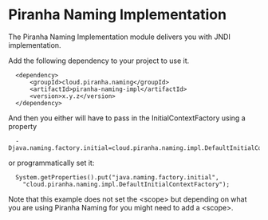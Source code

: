 
# Piranha Naming Implementation 

The Piranha Naming Implementation module delivers you with JNDI implementation.

Add the following dependency to your project to use it.

      <dependency>
          <groupId>cloud.piranha.naming</groupId>
          <artifactId>piranha-naming-impl</artifactId>
          <version>x.y.z</version>
      </dependency>

And then you either will have to pass in the InitialContextFactory using a property

      -Djava.naming.factory.initial=cloud.piranha.naming.impl.DefaultInitialContextFactory

or programmatically set it:

      System.getProperties().put("java.naming.factory.initial", 
        "cloud.piranha.naming.impl.DefaultInitialContextFactory");

Note that this example does not set the &lt;scope&gt; but depending on what you
are using Piranha Naming for you might need to add a &lt;scope&gt;.
